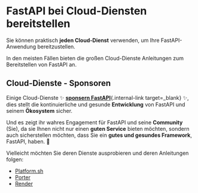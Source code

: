 # FastAPI bei Cloud-Diensten bereitstellen

Sie können praktisch **jeden Cloud-Dienst** verwenden, um Ihre FastAPI-Anwendung bereitzustellen.

In den meisten Fällen bieten die großen Cloud-Dienste Anleitungen zum Bereitstellen von FastAPI an.

## Cloud-Dienste - Sponsoren

Einige Cloud-Dienste ✨ [**sponsern FastAPI**](../help-fastapi.md#den-autor-sponsern){.internal-link target=_blank} ✨, dies stellt die kontinuierliche und gesunde **Entwicklung** von FastAPI und seinem **Ökosystem** sicher.

Und es zeigt ihr wahres Engagement für FastAPI und seine **Community** (Sie), da sie Ihnen nicht nur einen **guten Service** bieten möchten, sondern auch sicherstellen möchten, dass Sie ein **gutes und gesundes Framework**, FastAPI, haben. 🙇

Vielleicht möchten Sie deren Dienste ausprobieren und deren Anleitungen folgen:

* <a href="https://docs.platform.sh/languages/python.html?utm_source=fastapi-signup&utm_medium=banner&utm_campaign=FastAPI-signup-June-2023" class="external-link" target="_blank">Platform.sh</a>
* <a href="https://docs.porter.run/language-specific-guides/fastapi" class="external-link" target="_blank">Porter</a>
* <a href="https://docs.render.com/deploy-fastapi?utm_source=deploydoc&utm_medium=referral&utm_campaign=fastapi" class="external-link" target="_blank">Render</a>

